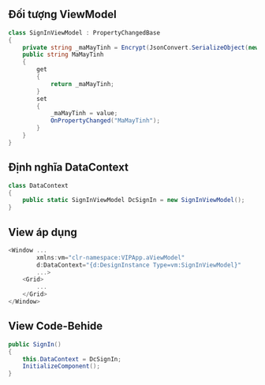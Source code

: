 ## Đối tượng ViewModel

```C#
class SignInViewModel : PropertyChangedBase
{
    private string _maMayTinh = Encrypt(JsonConvert.SerializeObject(new ComInfo()),"PassWPF1");
    public string MaMayTinh
    {
        get
        {
            return _maMayTinh;
        }
        set
        {
            _maMayTinh = value;
            OnPropertyChanged("MaMayTinh");
        }
    }
}
```

## Định nghĩa DataContext
```C#
class DataContext
{
    public static SignInViewModel DcSignIn = new SignInViewModel();
}

```

## View áp dụng

```C#
<Window ...
        xmlns:vm="clr-namespace:VIPApp.aViewModel"
        d:DataContext="{d:DesignInstance Type=vm:SignInViewModel}"
        ...>
    <Grid>
        ...
    </Grid>
</Window>
```

## View Code-Behide
```C#
public SignIn()
{
    this.DataContext = DcSignIn;
    InitializeComponent();
}
```